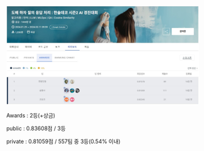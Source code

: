  <img src='image/main_240325.png'> </img>

Awards : 2등(+상금)

public : 0.83608점 / 3등

private : 0.81059점 / 557팀 중 3등(0.54% 이내)

